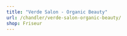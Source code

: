 ```yaml
---
title: "Verde Salon - Organic Beauty"
url: /chandler/verde-salon-organic-beauty/
shop: Friseur
---
```

